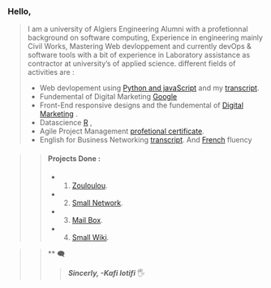 
### Hello, 

>I am a university of Algiers Engineering  Alumni with a profetionnal background on software computing,
Experience in engineering mainly Civil Works, Mastering Web devloppement and currently devOps & software tools with a bit of experience in Laboratory assistance as contractor at university’s of applied science.
>different fields of activities are  :
>- Web devlopement using  [Python and javaScript](https://credentials.edx.org/credentials/7ca9badd84c344d593af5aeb759ad5c4/) and my [transcript](https://records.edx.org/90f4789c25494670ade712cc8b590f5c).
>- Fundemental of Digital Marketing [Google](https://skillshop.exceedlms.com/student/award/hHBY8yEVSo63xAuXG3eAK3R6)
>- Front-End responsive designs and the fundemental of [Digital Marketing](https://skillshop.exceedlms.com/profiles/3339237f3b8b4100aefe8e0c4e032f4a) .
>- Datascience   [R](https://courses.edx.org/certificates/4217a624e961448f83b408477323da42) ,
>- Agile Project Management  [profetional certificate](https://credentials.edx.org/credentials/7ca9badd84c344d593af5aeb759ad5c4/).
>- English for Business Networking [transcript](https://credentials.edx.org/records/programs/shared/b731cf9f921647d380e26199591234fd). And [French](https://www.credential.net/8707700a-69d6-4d96-91be-97362844f946?username=elhoups#gs.07frno) fluency 
 
>>#### Projects Done :
>>- 1. [Zouloulou](https://youtu.be/adUXjfNohmw). 
>>- 2. [Small Network](https://www.youtube.com/watch?v=H5g-S4LF7rA). 
>>- 3. [Mail Box](https://youtu.be/8hLDxBDQugY). 
>>- 4. [Small Wiki](https://youtu.be/afFiHaY1WRg). 

>>** 🗨
>>>***Sincerly, -Kafi lotifi*** 	🖐️  
>>>> 
